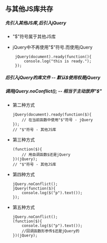 ## 与其他JS库共存
##### 先引入其他JS库,后引入jQuery
-  "$"符号属于其他JS库
-  jQuery中不再使用"$"符号.而使用jQuery


		jQuery(document).ready(function(){
		    console.log("this is ready.");
		});


#####  后引入jQuery的库文件 -- 默认$使用权是jQuery
##### 调用jQuery.noConflict(); -- 相当于主动放弃"$"
*   第二种方式


		jQuery(document).ready(function($){
		    // 在当前函数中使用"$"符号 - jQuery
		});
		// "$"符号 - 其他JS库


*   第三种方式

		(function($){
		    // 用自调函数$还是jQuery
		})(jQuery);
		// "$"符号 - 其他JS库


*   第四种方式


		jQuery.noConflict();
		jQuery(function($){
		    console.log($("p").text());
		});



*   第五种方式


		jQuery.noConflict();
		(function($){
		    console.log($("p").text());
			//回调函数形参传$还是jQuery的
		})(jQuery);
